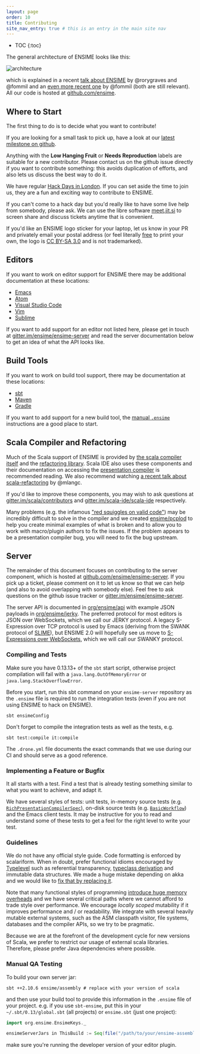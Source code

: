 ```yaml
---
layout: page
order: 10
title: Contributing
site_nav_entry: true # this is an entry in the main site nav
---
```


- TOC
{:toc}

The general architecture of ENSIME looks like this:

![architecture](http://ensime.org/talks/scalasphere16/images/architecture.png)

which is explained in a recent [talk about ENSIME](/talks/scalasphere16/) by @rorygraves and @fommil and an [even more recent one](/talks/scalasphere17/) by @fommil (both are still relevant). All our code is hosted at [github.com/ensime](https://github.com/ensime/).

## Where to Start

The first thing to do is to decide what you want to contribute!

If you are looking for a small task to pick up, have a look at our [latest milestone on github](https://github.com/ensime/ensime-server/milestone/9).

Anything with the **Low Hanging Fruit** or **Needs Reproduction** labels are suitable for a new contributor. Please contact us on the github issue directly if you want to contribute something: this avoids duplication of efforts, and also lets us discuss the best way to do it.

We have regular [Hack Days in London](http://hackthetower.co.uk/). If you can set aside the time to join us, they are a fun and exciting way to contribute to ENSIME.

If you can't come to a hack day but you'd really like to have some live help from somebody, please ask. We can use the libre software [meet.jit.si](https://meet.jit.si/) to screen share and discuss tickets anytime that is convenient.

If you'd like an ENSIME logo sticker for your laptop, let us know in your PR and privately email your postal address (or feel literally [free](http://www.gnu.org/philosophy/free-sw.en.html) to print your own, the logo is [CC BY-SA 3.0](https://creativecommons.org/licenses/by-sa/3.0/) and is not trademarked).


## Editors

If you want to work on editor support for ENSIME there may be additional documentation at these locations:

- [Emacs](/editors/emacs/contributing)
- [Atom](/editors/atom/contributing)
- [Visual Studio Code](/editors/vscode/contributing)
- [Vim](/editors/vim/contributing)
- [Sublime](/editors/sublime/contributing)

If you want to add support for an editor not listed here, please get in touch at [gitter.im/ensime/ensime-server](https://gitter.im/ensime/ensime-server) and read the server documentation below to get an idea of what the API looks like.


## Build Tools

If you want to work on build tool support, there may be documentation at these locations:

- [sbt](/build_tools/sbt#contributing)
- [Maven](/build_tools/maven#contributing)
- [Gradle](/build_tools/gradle#contributing)

If you want to add support for a new build tool, the [manual `.ensime`](/build_tools/manual) instructions are a good place to start.


## Scala Compiler and Refactoring

Much of the Scala support of ENSIME is provided by [the scala compiler itself](https://github.com/scala/scala) and the [refactoring library](https://github.com/scala-ide/scala-refactoring). Scala IDE also uses these components and their documentation on accessing the [presentation compiler](http://scala-ide.org/docs/dev/architecture/presentation-compiler.html#scalapresentationcompiler) is recommended reading. We also recommend watching [a recent talk about scala-refactoring](https://twitter.com/mlangc/status/697322490482315264) by @mlangc.

If you'd like to improve these components, you may wish to ask questions at [gitter.im/scala/contributors](https://gitter.im/scala/contributors) and [gitter.im/scala-ide/scala-ide](https://gitter.im/scala-ide/scala-ide) respectively.

Many problems (e.g. the infamous ["red squiggles on valid code"](https://github.com/ensime/ensime-server/issues/673)) may be incredibly difficult to solve in the compiler and we created [ensime/pcplod](https://github.com/ensime/pcplod) to help you create minimal examples of what is broken and to allow you to work with macro/plugin authors to fix the issues. If the problem appears to be a presentation compiler bug, you will need to fix the bug upstream.

## Server

The remainder of this document focuses on contributing to the server component, which is hosted at [github.com/ensime/ensime-server](https://github.com/ensime/ensime-server). If you pick up a ticket, please comment on it to let us know so that we can help (and also to avoid overlapping with somebody else). Feel free to ask questions on the github issue tracker or [gitter.im/ensime/ensime-server](https://gitter.im/ensime/ensime-server).

The server API is documented in [org/ensime/api](https://github.com/ensime/ensime-server/tree/2.0/api/src/main/scala/org/ensime/api)
with example JSON payloads in [org/ensime/jerky](https://github.com/ensime/ensime-server/blob/2.0/protocol-jerky/src/test/scala/org/ensime/jerky/JerkyFormatsSpec.scala). The preferred protocol for most editors is JSON over WebSockets, which we call our JERKY protocol. A legacy S-Expression over TCP protocol is used by Emacs (deriving from the SWANK protocol of [SLIME](https://github.com/slime/slime)), but ENSIME 2.0 will hopefully see us move to [S-Expressions over WebSockets](https://github.com/ensime/ensime-server/issues/1189), which we will call our SWANKY protocol.

### Compiling and Tests

Make sure you have 0.13.13+ of the `sbt` start script, otherwise project compilation will fail with a `java.lang.OutOfMemoryError` or `java.lang.StackOverflowError`.

Before you start, run this sbt command on your `ensime-server` repository as the `.ensime` file is required to run the integration tests (even if you are not using ENSIME to hack on ENSIME).

```
sbt ensimeConfig
```

Don't forget to compile the integration tests as well as the tests, e.g.

```
sbt test:compile it:compile
```

The `.drone.yml` file documents the exact commands that we use during our CI and should serve as a good reference.

### Implementing a Feature or Bugfix

It all starts with a test. Find a test that is already testing something similar to what you want to achieve, and adapt it.

We have several styles of tests: unit tests, in-memory source tests (e.g. [`RichPresentationCompilerSpec`](https://github.com/ensime/ensime-server/blob/2.0/core/src/it/scala/org/ensime/core/RichPresentationCompilerSpec.scala)), on-disk source tests (e.g. [`BasicWorkflow`](https://github.com/ensime/ensime-server/blob/2.0/core/src/it/scala/org/ensime/intg/BasicWorkflow.scala)) and the Emacs client tests. It may be instructive for you to read and understand some of these tests to get a feel for the right level to write your test.

### Guidelines

We do not have any official style guide. Code formatting is enforced by scalariform. When in doubt, prefer functional idioms encouraged by [Typelevel](http://typelevel.org) such as referential transparency, [typeclass derivation](https://github.com/fommil/shapeless-for-mortals) and immutable data structures. We made a huge mistake depending on akka and we would like to [fix that by replacing it](https://github.com/ensime/ensime-server/issues/1351).

Note that many functional styles of programming [introduce huge memory overheads](https://skillsmatter.com/skillscasts/6939-optimising-scala-for-fun-and-profit) and we have several critical paths where we cannot afford to trade style over performance. We encourage *locally scoped* mutability if it improves performance and / or readability. We integrate with several heavily mutable external systems, such as the ASM classpath visitor, file systems, databases and the compiler APIs, so we try to be pragmatic.

Because we are at the forefront of the development cycle for new versions of Scala, we prefer to restrict our usage of external scala libraries. Therefore, please prefer Java dependencies where possible.

### Manual QA Testing

To build your own server jar:

```
sbt ++2.10.6 ensime/assembly # replace with your version of scala
```

and then use your build tool to provide this information in the `.ensime` file of your project. e.g. if you use `sbt-ensime`, put this in your `~/.sbt/0.13/global.sbt` (all projects) or `ensime.sbt` (just one project):

```scala
import org.ensime.EnsimeKeys._

ensimeServerJars in ThisBuild := Seq(file("/path/to/your/ensime-assembly.jar"))
```

make sure you're running the developer version of your editor plugin.
